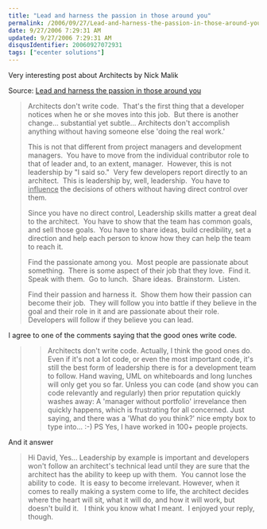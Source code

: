 ```yaml
---
title: "Lead and harness the passion in those around you"
permalink: /2006/09/27/Lead-and-harness-the-passion-in-those-around-you/
date: 9/27/2006 7:29:31 AM
updated: 9/27/2006 7:29:31 AM
disqusIdentifier: 20060927072931
tags: ["ecenter solutions"]
---
```

Very interesting post about Architects by Nick Malik 

Source: [Lead and harness the passion in those around you](http://blogs.msdn.com/nickmalik/archive/2006/09/22/766294.aspx) 
<!-- more -->

> Architects don't write code.  That's the first thing that a developer notices when he or she moves into this job.  But there is another change... substantial yet subtle... Architects don't accomplish anything without having someone else 'doing the real work.'
> 
> This is not that different from project managers and development managers.  You have to move from the individual contributor role to that of leader and, to an extent, manager.  However, this is not leadership by "I said so."  Very few developers report directly to an architect.  This is leadership by, well, leadership.  You have to <u>influence</u> the decisions of others without having direct control over them.
> 
> Since you have no direct control, Leadership skills matter a great deal to the architect.  You have to show that the team has common goals, and sell those goals.  You have to share ideas, build credibility, set a direction and help each person to know how they can help the team to reach it.
> 
> Find the passionate among you.  Most people are passionate about something.  There is some aspect of their job that they love.  Find it.  Speak with them.  Go to lunch.  Share ideas.  Brainstorm.  Listen.
> 
> Find their passion and harness it.  Show them how their passion can become their job.  They will follow you into battle if they believe in the goal and their role in it and are passionate about their role.  Developers will follow if they believe you can lead. 

I agree to one of the comments saying that the good ones write code. 

> > Architects don't write code.
> Actually, I think the good ones do.
> Even if it's not a lot code, or even the most important code, it's still the best form of leadership there is for a development team to follow.
> Hand waving, UML on whiteboards and long lunches will only get you so far. Unless you can code (and show you can code relevantly and regularly) then prior reputation quickly washes away: A 'manager without portfolio' irrevelance then quickly happens, which is frustrating for all concerned.
> Just saying, and there was a 'What do you think?' nice empty box to type into... :-)
> PS Yes, I have worked in 100+ people projects.

And it answer 

> Hi David,
> Yes... Leadership by example is important and developers won't follow an architect's technical lead until they are sure that the architect has the ability to keep up with them.  You cannot lose the ability to code.  It is easy to become irrelevant.
> However, when it comes to really making a system come to life, the architect decides where the heart will sit, what it will do, and how it will work, but doesn't build it.  
> I think you know what I meant.  I enjoyed your reply, though. 
